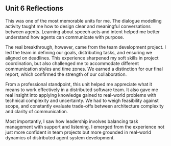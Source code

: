 ## **Unit 6 Reflections**

This was one of the most memorable units for me. The dialogue modelling activity taught me how to design clear and meaningful conversations between agents. Learning about speech acts and intent helped me better understand how agents can communicate with purpose.


The real breakthrough, however, came from the team development project. I led the team in defining our goals, distributing tasks, and ensuring we aligned on deadlines. This experience sharpened my soft skills in project coordination, but also challenged me to accommodate different communication styles and time zones. We earned a distinction for our final report, which confirmed the strength of our collaboration.  

From a professional standpoint, this unit helped me appreciate what it means to work effectively in a distributed software team. It also gave me real insight into applying knowledge gained to real-world problems with technical complexity and uncertainty. We had to weigh feasibility against scope, and constantly evaluate trade-offs between architecture complexity and clarity of communication.  

Most importantly, I saw how leadership involves balancing task management with support and listening. I emerged from the experience not just more confident in team projects but more grounded in real-world dynamics of distributed agent system development.